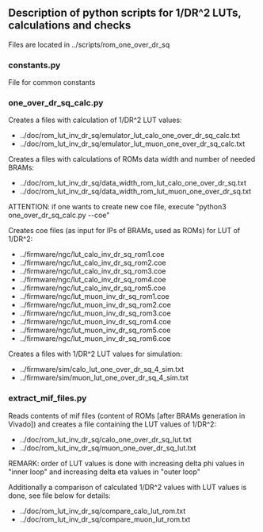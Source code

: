 ## Description of python scripts for 1/DR^2 LUTs, calculations and checks

Files are located in ../scripts/rom_one_over_dr_sq

### constants.py

File for common constants

### one_over_dr_sq_calc.py

Creates a files with calculation of 1/DR^2 LUT values:
- ../doc/rom_lut_inv_dr_sq/emulator_lut_calo_one_over_dr_sq_calc.txt
- ../doc/rom_lut_inv_dr_sq/emulator_lut_muon_one_over_dr_sq_calc.txt

Creates a files with calculations of ROMs data width and number of needed BRAMs:
- ../doc/rom_lut_inv_dr_sq/data_width_rom_lut_calo_one_over_dr_sq.txt
- ../doc/rom_lut_inv_dr_sq/data_width_rom_lut_muon_one_over_dr_sq.txt

ATTENTION: if one wants to create new coe file, execute "python3 one_over_dr_sq_calc.py --coe"

Creates coe files (as input for IPs of BRAMs, used as ROMs) for LUT of 1/DR^2:
- ../firmware/ngc/lut_calo_inv_dr_sq_rom1.coe
- ../firmware/ngc/lut_calo_inv_dr_sq_rom2.coe
- ../firmware/ngc/lut_calo_inv_dr_sq_rom3.coe
- ../firmware/ngc/lut_calo_inv_dr_sq_rom4.coe
- ../firmware/ngc/lut_calo_inv_dr_sq_rom5.coe
- ../firmware/ngc/lut_muon_inv_dr_sq_rom1.coe
- ../firmware/ngc/lut_muon_inv_dr_sq_rom2.coe
- ../firmware/ngc/lut_muon_inv_dr_sq_rom3.coe
- ../firmware/ngc/lut_muon_inv_dr_sq_rom4.coe
- ../firmware/ngc/lut_muon_inv_dr_sq_rom5.coe
- ../firmware/ngc/lut_muon_inv_dr_sq_rom6.coe

Creates a files with 1/DR^2 LUT values for simulation:
- ../firmware/sim/calo_lut_one_over_dr_sq_4_sim.txt
- ../firmware/sim/muon_lut_one_over_dr_sq_4_sim.txt

### extract_mif_files.py

Reads contents of mif files (content of ROMs [after BRAMs generation in Vivado]) and creates a file containing
the LUT values of 1/DR^2:
- ../doc/rom_lut_inv_dr_sq/calo_one_over_dr_sq_lut.txt
- ../doc/rom_lut_inv_dr_sq/muon_one_over_dr_sq_lut.txt

REMARK: order of LUT values is done with increasing delta phi values in "inner loop" and increasing delta eta values in "outer loop"

Additionally a comparison of calculated 1/DR^2 values with LUT values is done, see file below for details:
- ../doc/rom_lut_inv_dr_sq/compare_calo_lut_rom.txt
- ../doc/rom_lut_inv_dr_sq/compare_muon_lut_rom.txt


